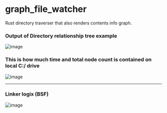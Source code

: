 # graph_file_watcher
Rust directory traverser that also renders contents info graph.

### Output of Directory relationship tree example
![image](https://user-images.githubusercontent.com/32032778/201526948-97f94fc1-2b9d-4757-9a64-a4575ce7baa3.png)

### This is how much time and total node count is contained on local C:/ drive
![image](https://user-images.githubusercontent.com/32032778/201527526-bd54ea54-1b14-4c68-9f35-0d5a50db3c10.png)

---

### Linker logix (BSF)
![image](https://user-images.githubusercontent.com/32032778/201495138-357a1ee3-bc7b-4b0c-a0cd-bd2a41a1bbc9.png)
